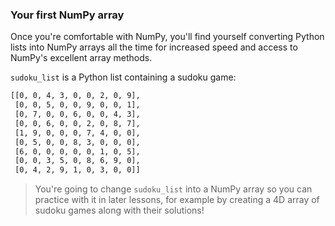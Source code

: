 ### Your first NumPy array

Once you're comfortable with NumPy, you'll find yourself converting Python lists into NumPy arrays all the time for increased speed and access to NumPy's excellent array methods.

`sudoku_list` is a Python list containing a sudoku game:

```txt
[[0, 0, 4, 3, 0, 0, 2, 0, 9],
 [0, 0, 5, 0, 0, 9, 0, 0, 1],
 [0, 7, 0, 0, 6, 0, 0, 4, 3],
 [0, 0, 6, 0, 0, 2, 0, 8, 7],
 [1, 9, 0, 0, 0, 7, 4, 0, 0],
 [0, 5, 0, 0, 8, 3, 0, 0, 0],
 [6, 0, 0, 0, 0, 0, 1, 0, 5],
 [0, 0, 3, 5, 0, 8, 6, 9, 0],
 [0, 4, 2, 9, 1, 0, 3, 0, 0]]
```

> You're going to change `sudoku_list` into a NumPy array so you can practice with it in later lessons, for example by creating a 4D array of sudoku games along with their solutions!